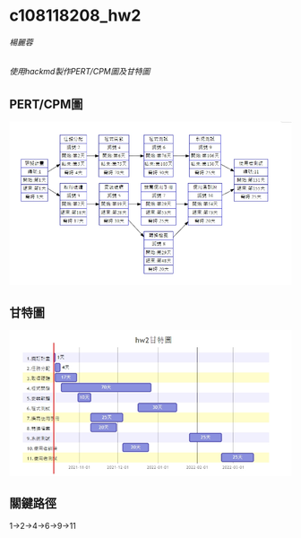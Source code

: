 # c108118208_hw2
###### 楊麗蓉
###### 使用hackmd製作PERT/CPM圖及甘特圖


## PERT/CPM圖

![image](https://github.com/c108118208/c108118208_hw2/blob/main/1633973834341.jpg)

## 甘特圖

![image](https://github.com/c108118208/c108118208_hw2/blob/main/1633973509462.jpg)

## 關鍵路徑

1->2->4->6->9->11
